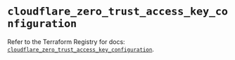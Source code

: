 # `cloudflare_zero_trust_access_key_configuration`

Refer to the Terraform Registry for docs: [`cloudflare_zero_trust_access_key_configuration`](https://registry.terraform.io/providers/cloudflare/cloudflare/5.7.1/docs/resources/zero_trust_access_key_configuration).

